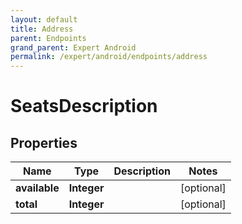 ```yaml
---
layout: default
title: Address
parent: Endpoints
grand_parent: Expert Android
permalink: /expert/android/endpoints/address
---
```


# SeatsDescription

## Properties
Name | Type | Description | Notes
------------ | ------------- | ------------- | -------------
**available** | **Integer** |  |  [optional]
**total** | **Integer** |  |  [optional]




